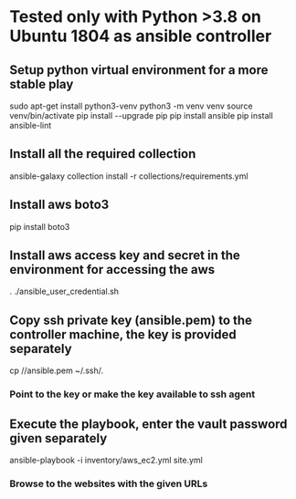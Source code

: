 # Tested only with Python >3.8 on Ubuntu 1804 as ansible controller 

## Setup python virtual environment for a more stable play 
sudo apt-get install python3-venv
python3 -m venv venv
source venv/bin/activate
pip install --upgrade pip
pip install ansible
pip install ansible-lint

## Install all the required collection
ansible-galaxy collection install -r collections/requirements.yml 

## Install aws boto3
pip install boto3

## Install aws access key and secret in the environment for accessing the aws 
. ./ansible_user_credential.sh

## Copy ssh private key (ansible.pem) to the controller machine, the key is provided separately
cp /<download location>/ansible.pem ~/.ssh/. 

### Point to the key or make the key available to ssh agent 

## Execute the playbook, enter the vault password given separately
ansible-playbook -i inventory/aws_ec2.yml site.yml
### Browse to the websites with the given URLs
